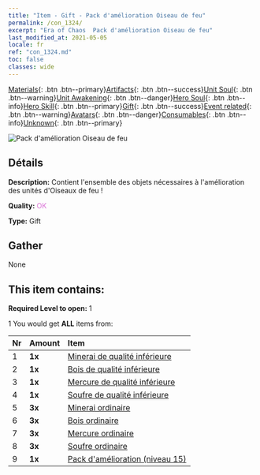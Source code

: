 ```yaml
---
title: "Item - Gift - Pack d'amélioration Oiseau de feu"
permalink: /con_1324/
excerpt: "Era of Chaos  Pack d'amélioration Oiseau de feu"
last_modified_at: 2021-05-05
locale: fr
ref: "con_1324.md"
toc: false
classes: wide
---
```

 [Materials](/ItemsFR/){: .btn .btn--primary}[Artifacts](/ItemsFR/Artifacts/){: .btn .btn--success}[Unit Soul](/ItemsFR/UnitSoul/){: .btn .btn--warning}[Unit Awakening](/ItemsFR/UnitAwakening/){: .btn .btn--danger}[Hero Soul](/ItemsFR/HeroSoul/){: .btn .btn--info}[Hero Skill](/ItemsFR/HeroSkill/){: .btn .btn--primary}[Gift](/ItemsFR/Gift/){: .btn .btn--success}[Event related](/ItemsFR/Events/){: .btn .btn--warning}[Avatars](/ItemsFR/Avatars/){: .btn .btn--danger}[Consumables](/ItemsFR/Consumables/){: .btn .btn--info}[Unknown](/ItemsFR/Unknown/){: .btn .btn--primary}

 ![Pack d'amélioration Oiseau de feu](/images/t/i_906001.png)

## Détails
 **Description:** Contient l'ensemble des objets nécessaires à l'amélioration des unités d'Oiseaux de feu !

 **Quality:** <span style="color: #DA70D6">OK</span>

 **Type:** Gift

## Gather

  None

## This item contains:

 **Required Level to open:** 1

 1 You would get **ALL** items  from:

  | Nr | Amount |     Item    |
  |:---|:-------|:------------|
  | 1 |  **1x** | [Minerai de qualité inférieure](/ItemsFR/mat_1/) |  | 
  | 2 |  **1x** | [Bois de qualité inférieure](/ItemsFR/mat_1/) |  | 
  | 3 |  **1x** | [Mercure de qualité inférieure](/ItemsFR/mat_2/) |  | 
  | 4 |  **1x** | [Soufre de qualité inférieure](/ItemsFR/mat_3/) |  | 
  | 5 |  **3x** | [Minerai ordinaire](/ItemsFR/mat_6/) |  | 
  | 6 |  **3x** | [Bois ordinaire](/ItemsFR/mat_7/) |  | 
  | 7 |  **3x** | [Mercure ordinaire](/ItemsFR/mat_8/) |  | 
  | 8 |  **3x** | [Soufre ordinaire](/ItemsFR/mat_9/) |  | 
  | 9 |  **1x** | [Pack d'amélioration (niveau 15)](/ItemsFR/con_1325/) |  | 
